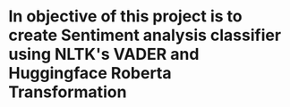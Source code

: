 # In objective of this project is to create Sentiment analysis classifier using NLTK's VADER and Huggingface Roberta Transformation 

